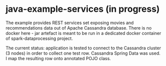 # java-example-services (in progress)

The example provides REST services set exposing movies and recommendations data out of Apache Cassandra database. There is no docker here - jar artefact is meant to be run in a dedicated docker container of spark-dataprocessing project.

The current status: application is tested to connect to the Cassandra cluster (3 nodes) in order to collect one test row. Cassandra Spring Data was used. I map the resulting row onto annotated POJO class.
